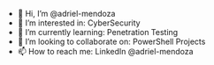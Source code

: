 - 👋 Hi, I’m @adriel-mendoza
- 👀 I’m interested in: CyberSecurity
- 🌱 I’m currently learning: Penetration Testing
- 💞️ I’m looking to collaborate on: PowerShell Projects
- 📫 How to reach me: LinkedIn @adriel-mendoza

<!---
adriel-mendoza/adriel-mendoza is a ✨ special ✨ repository because its `README.md` (this file) appears on your GitHub profile.
You can click the Preview link to take a look at your changes.
--->
